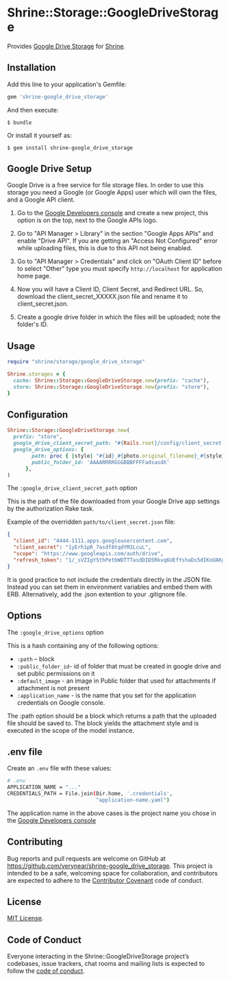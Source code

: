 # Shrine::Storage::GoogleDriveStorage

Provides [Google Drive Storage] for [Shrine].

## Installation

Add this line to your application's Gemfile:

```ruby
gem 'shrine-google_drive_storage'
```

And then execute:

    $ bundle

Or install it yourself as:

    $ gem install shrine-google_drive_storage

## Google Drive Setup

Google Drive is a free service for file storage files. In order to use this storage you need a Google (or Google Apps) user which will own the files, and a Google API client.

1. Go to the [Google Developers console](https://console.developers.google.com/project) and create a new project, this option is on the top, next to the Google APIs logo.

2. Go to "API Manager > Library" in the section "Google Apps APIs" and enable "Drive API". If you are getting an "Access Not Configured" error while uploading files, this is due to this API not being enabled.

3. Go to "API Manager > Credentials" and click on "OAuth Client ID" before to select "Other" type you must specify `http://localhost` for application home page.

4. Now you will have a Client ID, Client Secret, and Redirect URL. So, download the client_secret_XXXXX.json file and rename it to client_secret.json.

5. Create a google drive folder in which the files will be uploaded; note the folder's ID.

## Usage

```rb
require "shrine/storage/google_drive_storage"

Shrine.storages = {
  cache: Shrine::Storage::GoogleDriveStorage.new(prefix: "cache"),
  store: Shrine::Storage::GoogleDriveStorage.new(prefix: "store"),
}
```

## Configuration

```rb
Shrine::Storage::GoogleDriveStorage.new(
  prefix: "store",
  google_drive_client_secret_path: "#{Rails.root}/config/client_secret.json",
  google_drive_options: {
       	path: proc { |style| "#{id}_#{photo.original_filename}_#{style}" },
        public_folder_id: 'AAAARRRRGGGBBBFFFFadsasdX'
      },
)
```

The `:google_drive_client_secret_path` option

This is the path of the file downloaded from your Google Drive app settings by the authorization Rake task.

Example of the overridden `path/to/client_secret.json` file:
```json
{
  "client_id": "4444-1111.apps.googleusercontent.com",
  "client_secret": "1yErh1pR_7asdf8tqdYM2LcuL",
  "scope": "https://www.googleapis.com/auth/drive",
  "refresh_token": "1/_sVZIgY5thPetbWDTTTasdDID5Rkvq6UEfYshaDs5dIKoUAKgjE9f"
}
```
It is good practice to not include the credentials directly in the JSON file. Instead you can set them in environment variables and embed them with ERB. Alternatively, add the .json extention to your .gitignore file.

## Options

The `:google_drive_options` option

This is a hash containing any of the following options:
 - `:path` – block
 - `:public_folder_id`- id of folder that must be created in google drive and set public permissions on it
 - `:default_image` - an image in Public folder that used for attachments if attachment is not present
 - `:application_name` - is the name that you set for the application credentials on Google console.

The :path option should be a block which returns a path that the uploaded file should be saved to. The block yields the attachment style and is executed in the scope of the model instance.

## .env file
Create an `.env` file with these values:

```sh
# .env
APPLICATION_NAME = "..."
CREDENTIALS_PATH = File.join(Dir.home, '.credentials',
                             "application-name.yaml")
```

The application name in the above cases is the project name you chose in the [Google Developers console](https://console.developers.google.com/project)


## Contributing

Bug reports and pull requests are welcome on GitHub at https://github.com/verynear/shrine-google_drive_storage. This project is intended to be a safe, welcoming space for collaboration, and contributors are expected to adhere to the [Contributor Covenant](http://contributor-covenant.org) code of conduct.

## License

[MIT License](http://opensource.org/licenses/MIT).

## Code of Conduct

Everyone interacting in the Shrine::GoogleDriveStorage project’s codebases, issue trackers, chat rooms and mailing lists is expected to follow the [code of conduct](https://github.com/verynear/shrine-google_drive_storage/blob/master/CODE_OF_CONDUCT.md).

[Google Drive Storage]: https://drive.google.com/drive/
[Shrine]: https://github.com/janko-m/shrine
